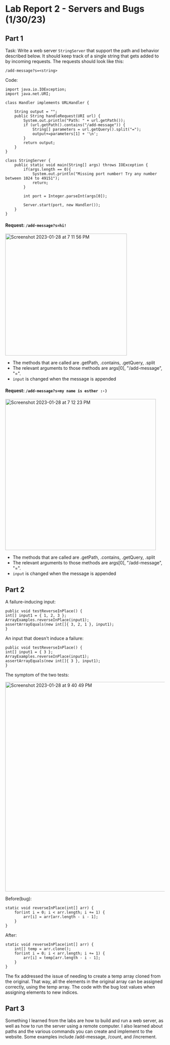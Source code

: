 # Lab Report 2 - Servers and Bugs (1/30/23)
## Part 1

Task: Write a web server `StringServer` that support the path and behavior described below. It should keep track of a single string that gets added to by incoming requests. The requests should look like this:

```/add-message?s=<string>```

Code:

```
import java.io.IOException;
import java.net.URI;

class Handler implements URLHandler {

    String output = "";
    public String handleRequest(URI url) {
        System.out.println("Path: " + url.getPath());
        if (url.getPath().contains("/add-message")) {
            String[] parameters = url.getQuery().split("=");
            output+=parameters[1] + '\n';
        }
        return output;
    }
}

class StringServer {
    public static void main(String[] args) throws IOException {
        if(args.length == 0){
            System.out.println("Missing port number! Try any number between 1024 to 49151");
            return;
        }

        int port = Integer.parseInt(args[0]);

        Server.start(port, new Handler());
    }
}
```

#### Request: `/add-message?s=hi!`

<img width="384" alt="Screenshot 2023-01-28 at 7 11 56 PM" src="https://user-images.githubusercontent.com/122568591/215305002-3d60ebd1-ec24-4235-9390-f5bd782a4fd8.png">

* The methods that are called are .getPath, .contains, .getQuery, .split
* The relevant arguments to those methods are args[0], "/add-message", "=".
* `input` is changed when the message is appended

#### Request: `/add-message?s=my name is esther :-)`

<img width="476" alt="Screenshot 2023-01-28 at 7 12 23 PM" src="https://user-images.githubusercontent.com/122568591/215305003-d913c0ce-3043-40fc-9c7c-1f6605f38a00.png">

* The methods that are called are .getPath, .contains, .getQuery, .split
* The relevant arguments to those methods are args[0], "/add-message", "=".
* `input` is changed when the message is appended

## Part 2

A failure-inducing input:
```	
public void testReverseInPlace() {
int[] input1 = { 1, 2, 3 };
ArrayExamples.reverseInPlace(input1);
assertArrayEquals(new int[]{ 3, 2, 1 }, input1);
}
```

An input that doesn't induce a failure:
```
public void testReverseInPlace() {
int[] input1 = { 3 };
ArrayExamples.reverseInPlace(input1);
assertArrayEquals(new int[]{ 3 }, input1);
}
```

The symptom of the two tests:

<img width="660" alt="Screenshot 2023-01-28 at 9 40 49 PM" src="https://user-images.githubusercontent.com/122568591/215307375-9e739e54-da80-4e9d-a12d-0f289e8e9726.png">

Before(bug):
```
static void reverseInPlace(int[] arr) {
    for(int i = 0; i < arr.length; i += 1) {
        arr[i] = arr[arr.length - i - 1];
    }
}
```

After:
```
static void reverseInPlace(int[] arr) {
    int[] temp = arr.clone();
    for(int i = 0; i < arr.length; i += 1) {
        arr[i] = temp[arr.length - i - 1];
    }
}
```

The fix addressed the issue of needing to create a temp array cloned from the original. That way, all the elements in the original array can be assigned correctly, using the temp array. The code with the bug lost values when assigning elements to new indices.

## Part 3

Something I learned from the labs are how to build and run a web server, as well as how to run the server using a remote computer. I also learned about paths and the various commands you can create and implement to the website. Some examples include /add-message, /count, and /increment.
